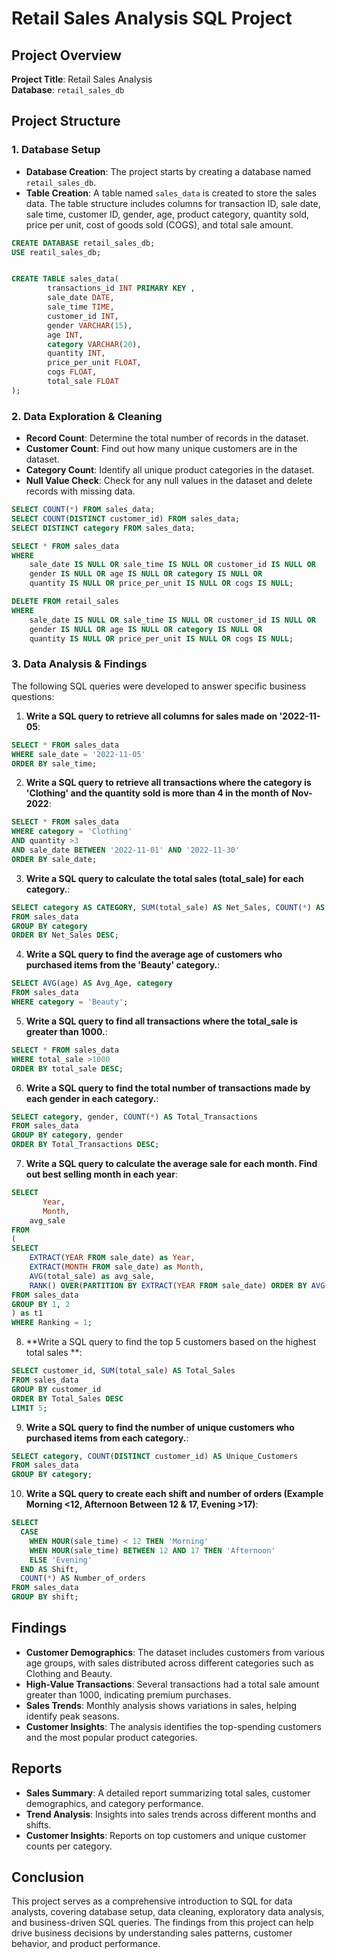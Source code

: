 # Retail Sales Analysis SQL Project

## Project Overview

**Project Title**: Retail Sales Analysis    
**Database**: `retail_sales_db`


## Project Structure

### 1. Database Setup

- **Database Creation**: The project starts by creating a database named `retail_sales_db`.
- **Table Creation**: A table named `sales_data` is created to store the sales data. The table structure includes columns for transaction ID, sale date, sale time, customer ID, gender, age, product category, quantity sold, price per unit, cost of goods sold (COGS), and total sale amount.

```sql
CREATE DATABASE retail_sales_db;
USE reatil_sales_db;


CREATE TABLE sales_data(
        transactions_id INT PRIMARY KEY ,
		sale_date DATE,
		sale_time TIME,
		customer_id INT,
		gender VARCHAR(15),
		age INT,
		category VARCHAR(20),
		quantity INT,
		price_per_unit FLOAT,
		cogs FLOAT,
		total_sale FLOAT
);
```

### 2. Data Exploration & Cleaning

- **Record Count**: Determine the total number of records in the dataset.
- **Customer Count**: Find out how many unique customers are in the dataset.
- **Category Count**: Identify all unique product categories in the dataset.
- **Null Value Check**: Check for any null values in the dataset and delete records with missing data.

```sql
SELECT COUNT(*) FROM sales_data;
SELECT COUNT(DISTINCT customer_id) FROM sales_data;
SELECT DISTINCT category FROM sales_data;

SELECT * FROM sales_data
WHERE 
    sale_date IS NULL OR sale_time IS NULL OR customer_id IS NULL OR 
    gender IS NULL OR age IS NULL OR category IS NULL OR 
    quantity IS NULL OR price_per_unit IS NULL OR cogs IS NULL;

DELETE FROM retail_sales
WHERE 
    sale_date IS NULL OR sale_time IS NULL OR customer_id IS NULL OR 
    gender IS NULL OR age IS NULL OR category IS NULL OR 
    quantity IS NULL OR price_per_unit IS NULL OR cogs IS NULL;
```

### 3. Data Analysis & Findings

The following SQL queries were developed to answer specific business questions:

1. **Write a SQL query to retrieve all columns for sales made on '2022-11-05**:
```sql
SELECT * FROM sales_data
WHERE sale_date = '2022-11-05'
ORDER BY sale_time;
```

2. **Write a SQL query to retrieve all transactions where the category is 'Clothing' and the quantity sold is more than 4 in the month of Nov-2022**:
```sql
SELECT * FROM sales_data 
WHERE category = 'Clothing' 
AND quantity >3 
AND sale_date BETWEEN '2022-11-01' AND '2022-11-30'
ORDER BY sale_date;
```

3. **Write a SQL query to calculate the total sales (total_sale) for each category.**:
```sql
SELECT category AS CATEGORY, SUM(total_sale) AS Net_Sales, COUNT(*) AS Total_Sales 
FROM sales_data
GROUP BY category
ORDER BY Net_Sales DESC;
```

4. **Write a SQL query to find the average age of customers who purchased items from the 'Beauty' category.**:
```sql
SELECT AVG(age) AS Avg_Age, category
FROM sales_data
WHERE category = 'Beauty';
```

5. **Write a SQL query to find all transactions where the total_sale is greater than 1000.**:
```sql
SELECT * FROM sales_data 
WHERE total_sale >1000
ORDER BY total_sale DESC;
```

6. **Write a SQL query to find the total number of transactions made by each gender in each category.**:
```sql
SELECT category, gender, COUNT(*) AS Total_Transactions
FROM sales_data
GROUP BY category, gender
ORDER BY Total_Transactions DESC;
```

7. **Write a SQL query to calculate the average sale for each month. Find out best selling month in each year**:
```sql
SELECT 
       Year,
       Month,
    avg_sale
FROM 
(    
SELECT 
    EXTRACT(YEAR FROM sale_date) as Year,
    EXTRACT(MONTH FROM sale_date) as Month,
    AVG(total_sale) as avg_sale,
    RANK() OVER(PARTITION BY EXTRACT(YEAR FROM sale_date) ORDER BY AVG(total_sale) DESC) AS Ranking
FROM sales_data
GROUP BY 1, 2
) as t1
WHERE Ranking = 1;
```

8. **Write a SQL query to find the top 5 customers based on the highest total sales **:
```sql
SELECT customer_id, SUM(total_sale) AS Total_Sales
FROM sales_data
GROUP BY customer_id
ORDER BY Total_Sales DESC
LIMIT 5;
```

9. **Write a SQL query to find the number of unique customers who purchased items from each category.**:
```sql
SELECT category, COUNT(DISTINCT customer_id) AS Unique_Customers
FROM sales_data
GROUP BY category;
```

10. **Write a SQL query to create each shift and number of orders (Example Morning <12, Afternoon Between 12 & 17, Evening >17)**:
```sql
SELECT
  CASE
    WHEN HOUR(sale_time) < 12 THEN 'Morning'
    WHEN HOUR(sale_time) BETWEEN 12 AND 17 THEN 'Afternoon'
    ELSE 'Evening'
  END AS Shift,
  COUNT(*) AS Number_of_orders
FROM sales_data
GROUP BY shift;
```

## Findings

- **Customer Demographics**: The dataset includes customers from various age groups, with sales distributed across different categories such as Clothing and Beauty.
- **High-Value Transactions**: Several transactions had a total sale amount greater than 1000, indicating premium purchases.
- **Sales Trends**: Monthly analysis shows variations in sales, helping identify peak seasons.
- **Customer Insights**: The analysis identifies the top-spending customers and the most popular product categories.

## Reports

- **Sales Summary**: A detailed report summarizing total sales, customer demographics, and category performance.
- **Trend Analysis**: Insights into sales trends across different months and shifts.
- **Customer Insights**: Reports on top customers and unique customer counts per category.

## Conclusion

This project serves as a comprehensive introduction to SQL for data analysts, covering database setup, data cleaning, exploratory data analysis, and business-driven SQL queries. The findings from this project can help drive business decisions by understanding sales patterns, customer behavior, and product performance.

